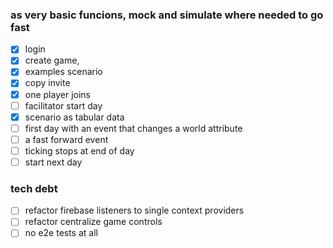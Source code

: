 ### as very basic funcions, mock and simulate where needed to go fast
- [x] login
- [x] create game, 
- [x] examples scenario
- [x] copy invite
- [x] one player joins
- [ ] facilitator start day
- [x] scenario as tabular data
- [ ] first day with an event that changes a world attribute
- [ ] a fast forward event
- [ ] ticking stops at end of day
- [ ] start next day

### tech debt
- [ ] refactor firebase listeners to single context providers
- [ ] refactor centralize game controls 
- [ ] no e2e tests at all
